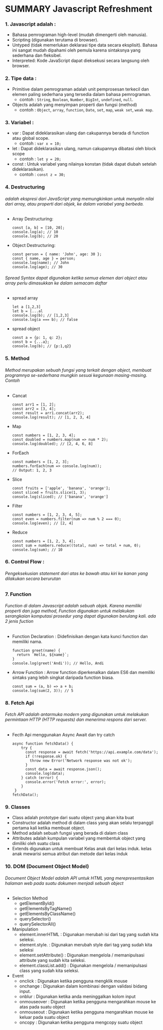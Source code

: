 # SUMMARY Javascript Refreshment
### 1. Javascript adalah : 
- Bahasa pemrograman high-level (mudah dimengerti oleh manusia). 
- Scripting (digunakan terutama di browser).
- Untyped (tidak memerlukan deklarasi tipe data secara eksplisit). Bahasa ini sangat mudah dipahami oleh pemula karena sintaksnya yang sederhana dan fleksibel.
- Interpreted: Kode JavaScript dapat dieksekusi secara langsung oleh browser.
### 2. Tipe data : 
- Primitive dalam pemrograman adalah unit pemprosesan terkecil dan elemen paling sederhana yang tersedia dalam bahasa pemrograman. 
    - contoh : `String`, `Boolean`, `Number`, `BigInt`, `undefined`, `null`.
- Objects adalah yang menyimpan properti dan fungsi (method)
    - contoh : `Object`, `array`, `function`, `Date`, `set`, `map`, `weak set`, `weak map`.
### 3. Variabel :
- var : Dapat dideklarasikan ulang dan cakupannya berada di function atau global scope. 
  - contoh : `var x = 10;`
- let : Dapat dideklarasikan ulang, namun cakupannya dibatasi oleh block scope
  - contoh : `let y = 20;`
- const : Untuk variabel yang nilainya konstan (tidak dapat diubah setelah dideklarasikan).
  - contoh : `const z = 30;`
### 4. Destructuring 
###### adalah ekspresi dari JavaScript yang memungkinkan untuk menyalin nilai dari array, atau properti dari objek, ke dalam variabel yang berbeda.
- Array Destructuring:
  ```
  const [a, b] = [10, 20];
  console.log(a); // 10
  console.log(b); // 20
  ```
- Object Destructuring:
  ```
  const person = { name: 'John', age: 30 };
  const { name, age } = person;
  console.log(name); // John
  console.log(age); // 30
  ```
###### Spread Syntax dapat digunakan ketika semua elemen dari object atau array perlu dimasukkan ke dalam semacam daftar
- spread array
  ```
  let a [1,2,3]
  let b = [...al
  console.log(b); // [1,2,3] 
  console.log(a === b); // false
  ```
- spread object
  ```
  const a = {p: 1, q: 2};
  const b = {...a};
  console.log(b); // {p:1,q2}
  ```
### 5. Method
###### Method merupakan sebuah fungsi yang terkait dengan object, membuat programnya se-sederhana mungkin sesuai kegunaan masing-masing. Contoh
- Cancat
  ```
  const arr1 = [1, 2];
  const arr2 = [3, 4];
  const result = arr1.concat(arr2);
  console.log(result); // [1, 2, 3, 4]
  ```
- Map
  ```
  const numbers = [1, 2, 3, 4];
  const doubled = numbers.map(num => num * 2);
  console.log(doubled); // [2, 4, 6, 8]
  ```
- ForEach
  ```
  const numbers = [1, 2, 3];
  numbers.forEach(num => console.log(num));
  // Output: 1, 2, 3
  ```
- Slice
  ```
  const fruits = ['apple', 'banana', 'orange'];
  const sliced = fruits.slice(1, 3);
  console.log(sliced); // ['banana', 'orange']
  ```
- Filter
  ```
  const numbers = [1, 2, 3, 4, 5];
  const even = numbers.filter(num => num % 2 === 0);
  console.log(even); // [2, 4]
  ```
- Reduce
  ```
  const numbers = [1, 2, 3, 4];
  const sum = numbers.reduce((total, num) => total + num, 0);
  console.log(sum); // 10
  ```
### 6. Control Flow : 
###### Pengeksekusian statement dari atas ke bawah atau kiri ke kanan yang dilakukan secara berurutan
### 7. Function 
###### Function di dalam Javascript adalah sebuah objek. Karena memiliki properti dan juga method, Function digunakan untuk melakukan serangkaian komputasi prosedur yang dapat digunakan berulang kali. ada 2 jenis fuction
- Function Declaration : Didefinisikan dengan kata kunci function dan memiliki nama.
  ```
  function greet(name) {
    return `Hello, ${name}`;
  }
  console.log(greet('Andi')); // Hello, Andi
  ```
- Arrow Function : Arrow function diperkenalkan dalam ES6 dan memiliki sintaks yang lebih singkat daripada function biasa.
  ```
  const sum = (a, b) => a + b;
  console.log(sum(2, 3)); // 5
  ```
### 8. Fetch Api
###### Fetch API adalah antarmuka modern yang digunakan untuk melakukan permintaan HTTP (HTTP requests) dan menerima respons dari server.
- Fecth Api menggunakan Async Await dan try catch
  ```
  async function fetchData() {
      try {
        const response = await fetch('https://api.example.com/data');
        if (!response.ok) {
          throw new Error('Network response was not ok');
        }
        const data = await response.json();
        console.log(data);
      } catch (error) {
        console.error('Fetch error:', error);
      }
   }
  fetchData();
  ```
### 9. Classes
- Class adalah prototype dari suatu object yang akan kita buat
- Constructor adalah method di dalam class yang akan selalu terpanggil pertama kali ketika membuat object.
- Method adalah sebuah fungsi yang berada di dalam class
- Attributes adalah kumpulan variabel yang membentuk object yang dimiliki oleh suatu class
- Extends digunakan untuk membuat Kelas anak dari kelas induk. kelas anak mewarisi semua atribut dan metode dari kelas induk
### 10. DOM (Document Object Model)
###### Document Object Model adalah API untuk HTML yang merepresentasikan halaman web pada suatu dokumen menjadi sebuah object
- Selection Method
    - getElementById()
    - getElementsByTagName()
    - getElementsByClassName()
    - querySelector()
    - querySelectorAll()
- Manipulation
    - element.innerHTML : Digunakan merubah isi dari tag yang sudah kita seleksi.
    - element.style.<propertyCSS> : Digunakan merubah style dari tag yang sudah kita seleksi
    - element.setAttribute() : Digunakan mengelola / memanipulsasi attribute yang sudah kita seleksi.
    - element.classList.add() : Digunakan mengelola / memanipulsasi class yang sudah kita seleksi.
- Event
    - onclick : Digunakan ketika pengguna mengklik mouse
    - onchange : Digunakan dalam kombinasi dengan validasi bidang input.
    - onblur : Digunakan ketika anda meninggalkan kolom input
    - onmouseover : Digunakan ketika pengguna mengarahkan mouse ke atas pada suatu object
    - onmouseout : Digunakan ketika pengguna mengarahkan mouse ke keluar pada suatu object
    - oncopy : Digunakan ketika pengguna mengcopy suatu object